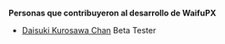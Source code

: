 **Personas que contribuyeron al desarrollo de WaifuPX**
* [Daisuki Kurosawa Chan](https://www.facebook.com/daisuki.chan.357)
Beta Tester

